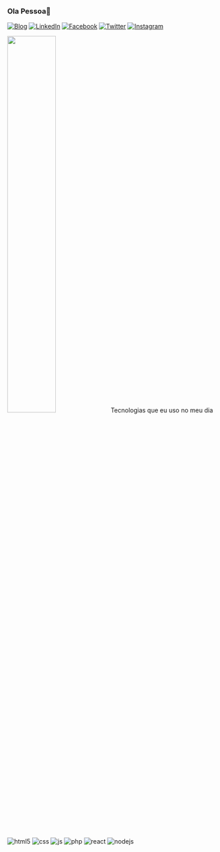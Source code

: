 ### Ola Pessoa👋

<!--
**CaioFernandes10/CaioFernandes10** is a ✨ _special_ ✨ repository because its `README.md` (this file) appears on your GitHub profile.

Here are some ideas to get you started:

- 🔭 I’m currently working on ...
- 🌱 I’m currently learning ...
- 👯 I’m looking to collaborate on ...
- 🤔 I’m looking for help with ...
- 💬 Ask me about ...
- 📫 How to reach me: ...
- 😄 Pronouns: ...
- ⚡ Fun fact: ...
-->


[![Blog](https://img.shields.io/website?label=Bas.inf.br&style=for-the-badge&url=https://bas.inf.br/)](https://bas.inf.br)
[![LinkedIn](https://img.shields.io/badge/LinkedIn-0077B5?style=for-the-badge&logo=linkedin&logoColor=white)](https://www.linkedin.com/in/)
[![Facebook](https://img.shields.io/badge/Facebook-1877F2?style=for-the-badge&logo=facebook&logoColor=white)](https://www.facebook.com/)
[![Twitter](https://img.shields.io/badge/Twitter-1DA1F2?style=for-the-badge&logo=twitter&logoColor=white)](https://instagram.com/)
[![Instagram](https://img.shields.io/badge/Instagram-E4405F?style=for-the-badge&logo=instagram&logoColor=white)](https://instagram.com/)

<div style="display: inline_block">
  <img width="47%" src="https://github-readme-stats.vercel.app/api?username=vespidhook&show_icons=true&theme=algolia&line_height=27%22%3E
  <img width="42%" src="https://github-readme-stats.vercel.app/api/top-langs/?username=vespidhook&layout=compact&theme=algolia%22/%3E
</div>

## Tecnologias que eu uso no meu dia

<div style="display: inline_block">
  <img align="center" alt="html5" src="https://img.shields.io/badge/HTML5-E34F26?style=for-the-badge&logo=html5&logoColor=white" />
  <img align="center" alt="css" src="https://img.shields.io/badge/CSS3-1572B6?style=for-the-badge&logo=css3&logoColor=white" />
  <img align="center" alt="js" src="https://img.shields.io/badge/JavaScript-F7DF1E?style=for-the-badge&logo=javascript&logoColor=black" />
  <img align="center" alt="php" src="https://img.shields.io/badge/PHP-777BB4?style=for-the-badge&logo=php&logoColor=white" />
  <img align="center" alt="react" src="https://img.shields.io/badge/React-20232A?style=for-the-badge&logo=react&logoColor=61DAFB" />
  <img align="center" alt="nodejs" src="https://img.shields.io/badge/Node.js-43853D?style=for-the-badge&logo=node.js&logoColor=white" />
</div><br/>





